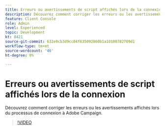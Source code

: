 ```yaml
---
title: Erreurs ou avertissements de script affichés lors de la connexion
description: Découvrez comment corriger les erreurs ou les avertissements affichés lors du processus de connexion à Adobe Campaign.
feature: Client Console
role: Admin
level: Experienced
topic: Development
kt: 8421
source-git-commit: 632e0cb3d9cc04f635092860b1a10100782709d1
workflow-type: tm+mt
source-wordcount: '46'
ht-degree: 0%

---
```



# Erreurs ou avertissements de script affichés lors de la connexion

Découvrez comment corriger les erreurs ou les avertissements affichés lors du processus de connexion à Adobe Campaign.

>[!VIDEO](https://video.tv.adobe.com/v/335975?quality=12)
